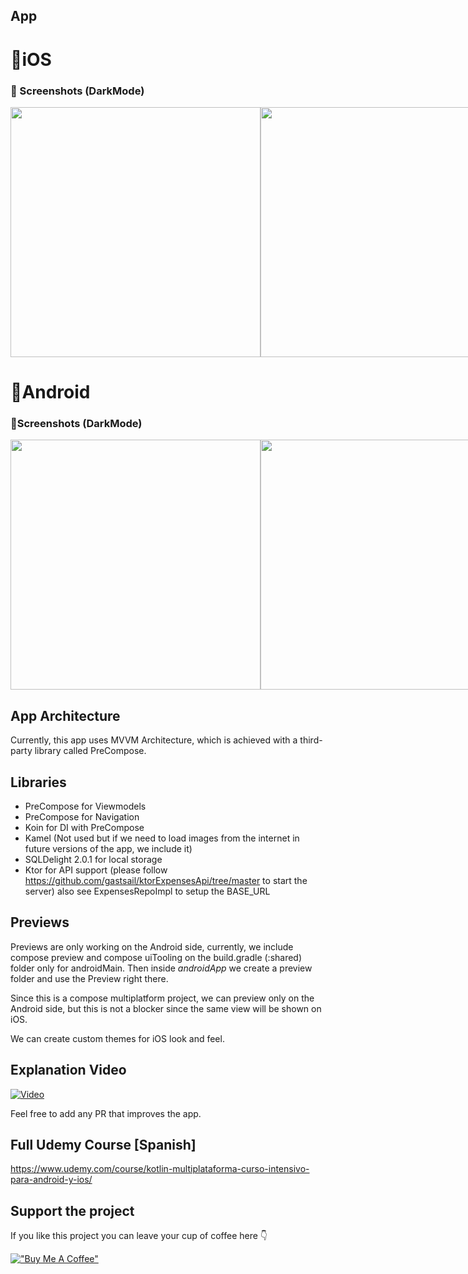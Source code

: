 ## App

# 🍎iOS
### 🍎 Screenshots (DarkMode)
<div style="display: flex; justify-content: space-between;">
    <img src="https://github.com/gastsail/expenses-KMP/assets/57275367/2d346be2-38ac-4c23-b4fc-959155de85bc" height=400>
    <img src="https://github.com/gastsail/expenses-KMP/assets/57275367/f1557929-d4e2-4b30-8c65-93ca82ad9c5a" height=400>
    <img src="https://github.com/gastsail/expenses-KMP/assets/57275367/ea82d847-84c5-4f38-819a-6a77cfe638cf" height=400>
</div>

# 🤖Android
### 🤖Screenshots (DarkMode)
<div style="display: flex; justify-content: space-between;">
    <img src="https://github.com/gastsail/expenses-KMP/assets/57275367/f9c26ed3-14e6-4653-9a8f-0fd682e843e5" height=400>
    <img src="https://github.com/gastsail/expenses-KMP/assets/57275367/07c4c5dc-99e4-487a-8279-ed60f8b4042b" height=400>
    <img src="https://github.com/gastsail/expenses-KMP/assets/57275367/ab90f5be-499b-4a61-bd4e-2bbab023e4eb" height=400>
</div>

## App Architecture
Currently, this app uses MVVM Architecture, which is achieved with a third-party library called PreCompose.

## Libraries
- PreCompose for Viewmodels
- PreCompose for Navigation
- Koin for DI with PreCompose
- Kamel (Not used but if we need to load images from the internet in future versions of the app, we include it)
- SQLDelight 2.0.1 for local storage
- Ktor for API support (please follow https://github.com/gastsail/ktorExpensesApi/tree/master to start the server) also see ExpensesRepoImpl to setup the BASE_URL

## Previews
Previews are only working on the Android side, currently, we include compose preview and compose uiTooling on the build.gradle (:shared) folder only for androidMain.
Then inside *androidApp* we create a preview folder and use the Preview right there. 

Since this is a compose multiplatform project, we can preview only on the Android side, but this is not a blocker since the same view will be shown on iOS.

We can create custom themes for iOS look and feel.

## Explanation Video
[![Video](https://img.youtube.com/vi/VgQPsuYD_V4/0.jpg)](https://www.youtube.com/watch?v=VgQPsuYD_V4)

Feel free to add any PR that improves the app.

## Full Udemy Course [Spanish]
https://www.udemy.com/course/kotlin-multiplataforma-curso-intensivo-para-android-y-ios/

## Support the project
If you like this project you can leave your cup of coffee here 👇

[!["Buy Me A Coffee"](https://www.buymeacoffee.com/assets/img/custom_images/orange_img.png)](https://www.buymeacoffee.com/cz3H0ZfiV)

